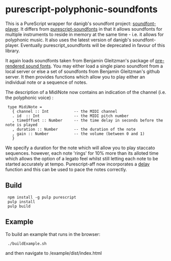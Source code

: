 purescript-polyphonic-soundfonts
================================

This is a PureScript wrapper for danigb's soundfont project: [soundfont-player](https://github.com/danigb/soundfont-player). It differs from [purescript-soundfonts](https://github.com/newlandsvalley/purescript-soundfonts) in that it allows soundfonts for multiple instruments to reside in memory at the same time - i.e. it allows for polyphonic music. It also uses the latest version of danigb's soundfont-player. Eventually purescript_soundfonts will be deprecated in favour of this library.  


It again loads soundfonts taken from Benjamin Gleitzman's package of [pre-rendered sound fonts](https://github.com/gleitz/midi-js-soundfonts). You may either load a single piano soundfont from a local server or else a set of soundfonts from Benjamin Gleitzman's github server. It then provides functions which allow you to play either an individual note or a sequence of notes.

The description of a MidiNote now contains an indication of the channel  (i.e. the polyphonic voice) :
     
     type MidiNote =
       { channel :: Int           -- the MIDI channel 
       . id  :: Int               -- the MIDI pitch number
       , timeOffset :: Number     -- the time delay in seconds before the note is played
       , duration :: Number       -- the duration of the note
       , gain :: Number           -- the volume (between 0 and 1)
       }
       
We specify a duration for the note which will allow you to play staccato sequences. however, each note 'rings' for 10% more than its alloted time which allows the option of a legato feel whilst still letting each note to be started accurately at tempo.  Purescript-aff now incorporates a [delay](https://github.com/slamdata/purescript-aff/blob/master/src/Control/Monad/Aff.purs) function and this can be used to pace the notes correctly.

## Build

     npm install -g pulp purescript
     pulp install
     pulp build
     
## Example

To build an example that runs in the browser:

     ./buildExample.sh
     
and then navigate to /example/dist/index.html


     
     